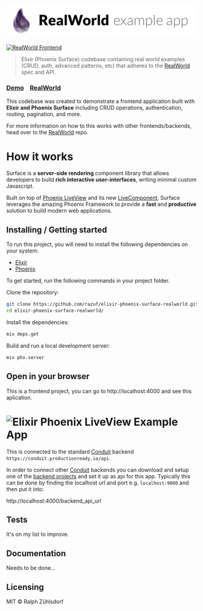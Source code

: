 # ![Elixir Phoenix Surface Example App](logo.png)

[![RealWorld Frontend](https://img.shields.io/badge/realworld-frontend-%23783578.svg)](http://realworld.io)

> Elixir (Phoenix Surface) codebase containing real world examples (CRUD, auth, advanced patterns, etc) that adheres to the [RealWorld](https://github.com/gothinkster/realworld-example-apps) spec and API.


### [Demo]()&nbsp;&nbsp;&nbsp;&nbsp;[RealWorld](https://github.com/gothinkster/realworld)


This codebase was created to demonstrate a frontend application built with **Elixir and Phoenix Surface** including CRUD operations, authentication, routing, pagination, and more.

For more information on how to this works with other frontends/backends, head over to the [RealWorld](https://github.com/gothinkster/realworld) repo.


# How it works

Surface is a **server-side rendering** component library that allows developers to
build **rich interactive user-interfaces**, writing minimal custom Javascript.

Built on top of [Phoenix LiveView](https://hexdocs.pm/phoenix_live_view/) and its new
[LiveComponent](https://hexdocs.pm/phoenix_live_view/Phoenix.LiveComponent.html), Surface
leverages the amazing Phoenix Framework to provide a **fast** and **productive** solution to build
modern web applications.

## Installing / Getting started

To run this project, you will need to install the following dependencies on your system:

* [Elixir](https://elixir-lang.org/install.html)
* [Phoenix](https://hexdocs.pm/phoenix/installation.html)

To get started, run the following commands in your project folder.

Clone the repository:

```sh
git clone https://github.com/razuf/elixir-phoenix-surface-realworld.git
cd elixir-phoenix-surface-realworld/
```

Install the dependencies:

```sh
mix deps.get
```

Build and run a local development server:

```sh
mix phx.server
```


## Open in your browser

This is a frontend project, you can go to http://localhost:4000 and see this aplication. 

# ![Elixir Phoenix LiveView Example App](start.png)

This is connected to the standard [Conduit](https://demo.realworld.io/#/) backend `https://conduit.productionready.io/api`.

In order to connect other [Conduit](https://demo.realworld.io/#/) backends you can download and setup one of the [backend projects](https://demo.realworld.io/#/) and set it up as api for this app. Typically this can be done by finding the localhost url and port e.g. `localhost:9000` and then put it into:

http://localhost:4000/backend_api_url 



## Tests

It's on my list to improve. 

## Documentation

Needs to be done... 

## Licensing

MIT © Ralph Zühlsdorf